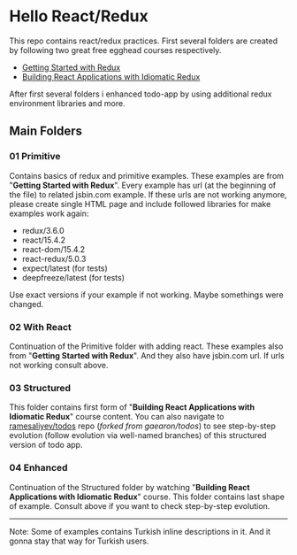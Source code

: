 # Hello React/Redux

This repo contains react/redux practices. First several folders are created by following two great free egghead courses respectively.
- [Getting Started with Redux](https://egghead.io/courses/getting-started-with-redux)
- [Building React Applications with Idiomatic Redux](https://egghead.io/courses/building-react-applications-with-idiomatic-redux)

After first several folders i enhanced todo-app by using additional redux environment libraries and more.

## Main Folders

### 01 Primitive
Contains basics of redux and primitive examples. These examples are from "**Getting Started with Redux**". Every example has url (at the beginning of the file) to related jsbin.com example. If these urls are not working anymore, please create single HTML page and include followed libraries for make examples work again:

- redux/3.6.0
- react/15.4.2
- react-dom/15.4.2
- react-redux/5.0.3
- expect/latest (for tests)
- deepfreeze/latest (for tests)

Use exact versions if your example if not working. Maybe somethings were changed. 

### 02 With React
Continuation of the Primitive folder with adding react. These examples also from "**Getting Started with Redux**". And they also have jsbin.com url. If urls not working consult above.

### 03 Structured
This folder contains first form of "**Building React Applications with Idiomatic Redux**" course content. You can also navigate to [ramesaliyev/todos](https://github.com/ramesaliyev/todos) repo (*forked from gaearon/todos*) to see step-by-step evolution (follow evolution via well-named branches) of this structured version of todo app.

### 04 Enhanced
Continuation of the Structured folder by watching "**Building React Applications with Idiomatic Redux**" course. This folder contains last shape of example. Consult above if you want to check step-by-step evolution.

---
Note: Some of examples contains Turkish inline descriptions in it. And it gonna stay that way for Turkish users. 
